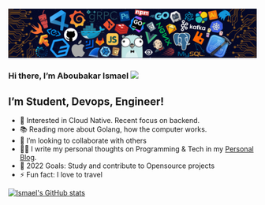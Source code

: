 ![](header_.png)

### Hi there, I’m Aboubakar Ismael <img src="https://raw.githubusercontent.com/MartinHeinz/MartinHeinz/master/wave.gif" width="30px">
## I’m Student, Devops, Engineer!
- 🔭 Interested in Cloud Native. Recent focus on backend.
- 📚 Reading more about Golang, how the computer works.
- 👯 I’m looking to collaborate with others
- ✍🏻 I write my personal thoughts on Programming & Tech in my [Personal Blog](https://ismael16.netlify.app/).
- 🥅 2022 Goals: Study and contribute to Opensource projects
- ⚡ Fun fact: I love to travel

[![Ismael's GitHub stats](https://github-readme-stats.vercel.app/api?username=aboubakarismael16&theme=react&show_icons=false)](https://github.com/aboubakarismael16)
